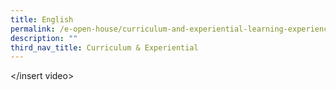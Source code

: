 ```yaml
---
title: English
permalink: /e-open-house/curriculum-and-experiential-learning-experience/english
description: ""
third_nav_title: Curriculum & Experiential
---
```

</insert video>